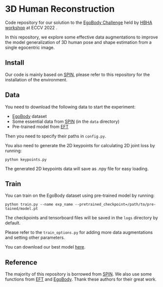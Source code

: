 # 3D Human Reconstruction



Code repository for our solution to the [EgoBody Challenge](https://codalab.lisn.upsaclay.fr/competitions/6351#learn_the_details) held by [HBHA workshop](https://sites.google.com/view/egocentric-hand-body-activity/home?pli=1) at ECCV 2022 .

In this repository, we explore some effective data augmentations to improve the model generalization of 3D human pose and shape estimation from a single egocentric image. 


## Install
Our code is mainly based on [SPIN](https://github.com/nkolot/SPIN), please refer to this repository for the installation of the environment.


## Data
You need to download the following data to start the experiment:

- [EgoBody](https://github.com/sanweiliti/EgoBody) dataset 
- Some essential data from [SPIN](https://github.com/nkolot/SPIN) (in the ```data``` directory)
- Pre-trained model from [EFT](https://github.com/facebookresearch/eft)

Then you need to specify their paths in ```config.py```.

You also need to generate the 2D keypoints for calculating 2D joint loss by running:

```
python keypoints.py
```

The generated 2D keypoints data will save as .npy file for easy loading.


## Train
You can train on the EgoBody dataset using pre-trained model by running:

```
python train.py --name exp_name --pretrained_checkpoint=/path/to/pre-tained/model.pt
```

The checkpoints and tensorboard files will be saved in the ```logs``` directory by default.

Please refer to the ```train_options.py``` for adding more data augmentations and setting other parameters.

You can download our best model [here](https://drive.google.com/file/d/1gBMyJkhMqlBGyUe7GA2NS6Jbz-XxYdTv/view?usp=sharing).

## Reference
The majority of this repository is borrowed from [SPIN](https://github.com/nkolot/SPIN). We also use some functions from [EFT](https://github.com/facebookresearch/eft) and [EgoBody](https://github.com/sanweiliti/EgoBody). Thank these authors for their great work.